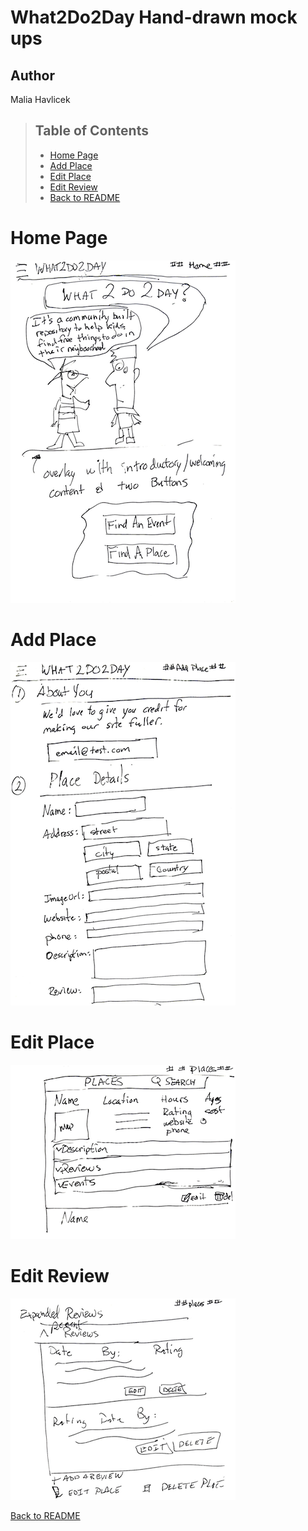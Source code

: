 # What2Do2Day Hand-drawn mock ups
## Author
Malia Havlicek

>## Table of Contents
> - [Home Page](#home-page)
> - [Add Place](#add-place)
> - [Edit Place](#edit-place)
> - [Edit Review](#edit-review)
> - [Back to README](https://github.com/maliahavlicek/what2do2day#wireframes)

# Home Page
![home page](images/initial_mcokups/homepage.png)

# Add Place
![add_place](images/initial_mcokups/add_place.png)

# Edit Place
![edit place](images/initial_mcokups/edit_place.png)

# Edit Review
![edit_review](images/initial_mcokups/edit_review.png)


[Back to README](https://github.com/maliahavlicek/what2do2day#wireframes)
